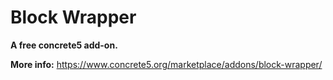 Block Wrapper
=================
**A free concrete5 add-on.**

**More info:**
https://www.concrete5.org/marketplace/addons/block-wrapper/
